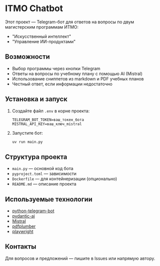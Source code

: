 # ITMO Chatbot

Этот проект — Telegram-бот для ответов на вопросы по двум магистерским программам ИТМО:

- "Искусственный интеллект"
- "Управление ИИ-продуктами"

## Возможности

- Выбор программы через кнопки Telegram
- Ответы на вопросы по учебному плану с помощью AI (Mistral)
- Использование сниппетов из markdown и PDF учебных планов
- Честный ответ, если информации недостаточно

## Установка и запуск

1. Создайте файл `.env` в корне проекта:

   ```env
   TELEGRAM_BOT_TOKEN=ваш_токен_бота
   MISTRAL_API_KEY=ваш_ключ_mistral
   ```

2. Запустите бот:

   ```bash
   uv run main.py
   ```

## Структура проекта

- `main.py` — основной код бота
- `pyproject.toml` — зависимости
- `Dockerfile` — для контейнеризации (опционально)
- `README.md` — описание проекта

## Используемые технологии

- [python-telegram-bot](https://python-telegram-bot.org/)
- [pydantic-ai](https://github.com/pydantic/pydantic-ai)
- [Mistral](https://mistral.ai/)
- [pdfplumber](https://github.com/jsvine/pdfplumber)
- [playwright](https://playwright.dev/python/)

## Контакты

Для вопросов и предложений — пишите в Issues или напрямую автору.
